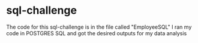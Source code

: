 # sql-challenge
The code for this sql-challenge is in the file called "EmployeeSQL"
I ran my code in POSTGRES SQL and got the desired outputs for my data analysis
